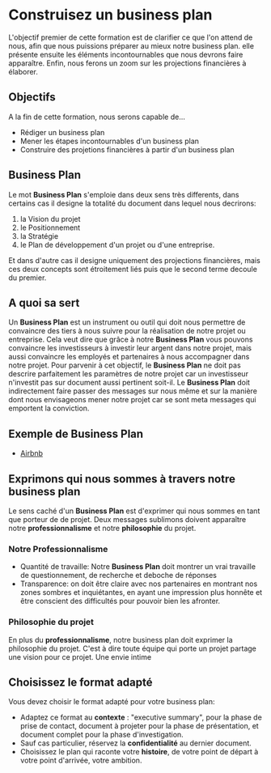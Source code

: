 # Construisez un business plan
L'objectif premier de cette formation est de clarifier ce que l'on attend de nous, afin que nous puissions préparer au mieux notre business plan. elle présente ensuite les éléments incontournables que nous devrons faire apparaître. Enfin, nous ferons un zoom sur les projections financières à élaborer.

## Objectifs
A la fin de cette formation, nous serons capable de...
* Rédiger un business plan
* Mener les étapes incontournables d'un business plan
* Construire des projetions financières à partir d'un business plan

## Business Plan
Le mot **Business Plan** s'emploie dans deux sens très differents, dans certains cas il designe la totalité du document dans lequel nous decrirons:
1. la Vision du projet
2. le Positionnement
3. la Stratégie
4. le Plan de développement d'un projet ou d'une entreprise. 
   
Et dans d'autre cas il designe uniquement des projections financières, mais ces deux concepts sont étroitement liés puis que le second terme decoule du premier.

## A quoi sa sert
Un **Business Plan** est un instrument ou outil qui doit nous permettre de convaincre des tiers à nous suivre pour la réalisation de notre projet ou entreprise.
Cela veut dire que grâce à notre **Business Plan** vous pouvons convaincre les investisseurs à investir leur argent dans notre projet, mais aussi convaincre les employés et partenaires à nous accompagner  dans notre projet. Pour parvenir à cet objectif, le **Business Plan** ne doit pas descrire parfaitement les paramètres de notre projet car un investisseur n'investit pas sur document aussi pertinent soit-il. Le **Business Plan** doit indirectement faire passer des messages sur nous même et sur la manière dont nous envisageons mener notre projet car se sont meta messages qui emportent la conviction.


## Exemple de Business Plan
* [Airbnb](https://github.com/camara94/document-technique/blob/main/exemples-business-plan/airbnb-original-deck-2008.pdf)

## Exprimons qui nous sommes à travers notre business plan
Le sens caché d'un **Business Plan** est d'exprimer qui nous sommes en tant que porteur de de projet. Deux messages sublimons doivent apparaître notre **professionnalisme** et notre **philosophie** du projet.
### Notre Professionnalisme
* Quantité de travaille:
Notre **Business Plan** doit montrer un vrai travaille de questionnement, de recherche et deboche de réponses
* Transparence: on doit être claire avec nos partenaires en montrant nos zones sombres et inquiétantes, en ayant une impression plus honnête et être conscient des difficultés pour pouvoir bien les afronter.
### Philosophie du projet
En plus du **professionnalisme**, notre business plan doit exprimer la philosophie du projet. C'est à dire toute équipe qui porte un projet partage une vision pour ce projet. Une envie intime
## Choisissez le format adapté
Vous devez choisir le format adapté pour votre business plan: 
* Adaptez ce format au **contexte** : "executive summary", pour la phase de prise de contact, document à projeter pour la phase de présentation, et document complet pour la phase d'investigation.
* Sauf cas particulier, réservez la **confidentialité** au dernier document. 
* Choisissez le plan qui raconte votre **histoire**, de votre point de départ à votre point d'arrivée, votre ambition.
